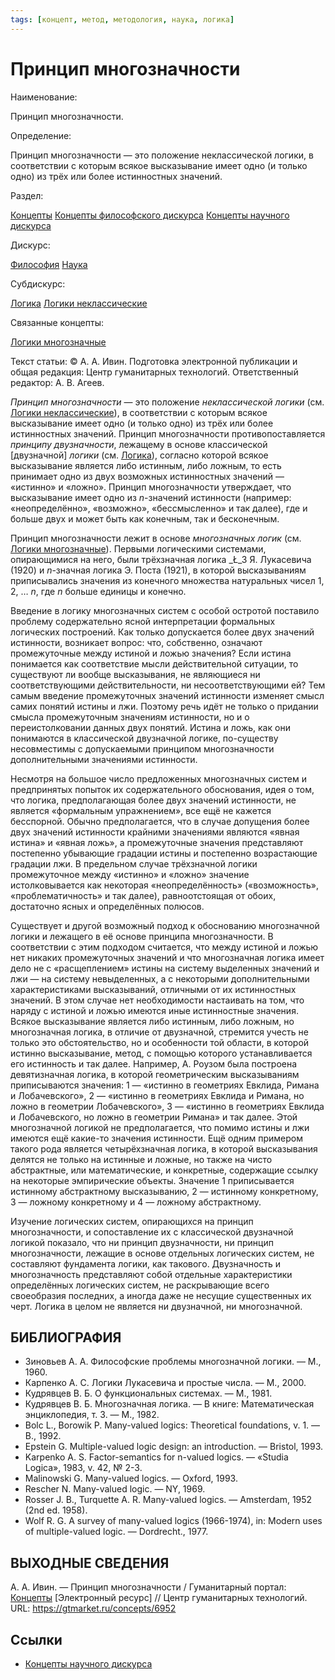 ```yaml
---
tags: [концепт, метод, методология, наука, логика]
---
```

# Принцип многозначности

Наименование:

Принцип многозначности.

Определение:

Принцип многозначности — это положение неклассической логики, в соответствии с которым всякое высказывание имеет одно (и только одно) из трёх или более истинностных значений.

Раздел:

[Концепты](https://gtmarket.ru/concepts/)  [Концепты философского дискурса](https://gtmarket.ru/concepts/philosophical-concepts) [Концепты научного дискурса](https://gtmarket.ru/concepts/scientific-concepts)

Дискурс:

[Философия](https://gtmarket.ru/concepts/6862) [Наука](https://gtmarket.ru/concepts/6860)

Субдискурс:

[Логика](https://gtmarket.ru/concepts/6892)  [Логики неклассические](https://gtmarket.ru/concepts/6903)

Связанные концепты:

[Логики многозначные](https://gtmarket.ru/concepts/6940)

Текст статьи: © А. А. Ивин. Подготовка электронной публикации и общая редакция: Центр гуманитарных технологий. Ответственный редактор: А. В. Агеев.

_Принцип многозначности_ — это положение _неклассической логики_ (см. [Логики неклассические](https://gtmarket.ru/concepts/6903)), в соответствии с которым всякое высказывание имеет одно (и только одно) из трёх или более истинностных значений. Принцип многозначности противопоставляется _принципу двузначности_, лежащему в основе классической [двузначной] _логики_ (см. [Логика](https://gtmarket.ru/concepts/6892)), согласно которой всякое высказывание является либо истинным, либо ложным, то есть принимает одно из двух возможных истинностных значений — «истинно» и «ложно». Принцип многозначности утверждает, что высказывание имеет одно из _n_-значений истинности (например: «неопределённо», «возможно», «бессмысленно» и так далее), где и больше двух и может быть как конечным, так и бесконечным.

Принцип многозначности лежит в основе _многозначных логик_ (см. [Логики многозначные](https://gtmarket.ru/concepts/6940)). Первыми логическими системами, опирающимися на него, были трёхзначная логика _Ł_3 Я. Лукасевича (1920) и _n_-значная логика Э. Поста (1921), в которой высказываниям приписывались значения из конечного множества натуральных чисел 1, 2, … _n_, где _n_ больше единицы и конечно.

Введение в логику многозначных систем с особой остротой поставило проблему содержательно ясной интерпретации формальных логических построений. Как только допускается более двух значений истинности, возникает вопрос: что, собственно, означают промежуточные между истиной и ложью значения? Если истина понимается как соответствие мысли действительной ситуации, то существуют ли вообще высказывания, не являющиеся ни соответствующими действительности, ни несоответствующими ей? Тем самым введение промежуточных значений истинности изменяет смысл самих понятий истины и лжи. Поэтому речь идёт не только о придании смысла промежуточным значениям истинности, но и о переистолковании данных двух понятий. Истина и ложь, как они понимаются в классической двузначной логике, по-существу несовместимы с допускаемыми принципом многозначности дополнительными значениями истинности.

Несмотря на большое число предложенных многозначных систем и предпринятых попыток их содержательного обоснования, идея о том, что логика, предполагающая более двух значений истинности, не является «формальным упражнением», все ещё не кажется бесспорной. Обычно предполагается, что в случае допущения более двух значений истинности крайними значениями являются «явная истина» и «явная ложь», а промежуточные значения представляют постепенно убывающие градации истины и постепенно возрастающие градации лжи. В предельном случае трёхзначной логики промежуточное между «истинно» и «ложно» значение истолковывается как некоторая «неопределённость» («возможность», «проблематичность» и так далее), равноотстоящая от обоих, достаточно ясных и определённых полюсов.

Существует и другой возможный подход к обоснованию многозначной логики и лежащего в её основе принципа многозначности. В соответствии с этим подходом считается, что между истиной и ложью нет никаких промежуточных значений и что многозначная логика имеет дело не с «расщеплением» истины на систему выделенных значений и лжи — на систему невыделенных, а с некоторыми дополнительными характеристиками высказываний, отличными от их истинностных значений. В этом случае нет необходимости настаивать на том, что наряду с истиной и ложью имеются иные истинностные значения. Всякое высказывание является либо истинным, либо ложным, но многозначная логика, в отличие от двузначной, стремится учесть не только это обстоятельство, но и особенности той области, в которой истинно высказывание, метод, с помощью которого устанавливается его истинность и так далее. Например, А. Роузом была построена девятизначная логика, в которой геометрическим высказываниям приписываются значения: 1 — «истинно в геометриях Евклида, Римана и Лобачевского», 2 — «истинно в геометриях Евклида и Римана, но ложно в геометрии Лобачевского», 3 — «истинно в геометриях Евклида и Лобачевского, но ложно в геометрии Римана» и так далее. Этой многозначной логикой не предполагается, что помимо истины и лжи имеются ещё какие-то значения истинности. Ещё одним примером такого рода является четырёхзначная логика, в которой высказывания делятся не только на истинные и ложные, но также на чисто абстрактные, или математические, и конкретные, содержащие ссылку на некоторые эмпирические объекты. Значение 1 приписывается истинному абстрактному высказыванию, 2 — истинному конкретному, 3 — ложному конкретному и 4 — ложному абстрактному.

Изучение логических систем, опирающихся на принцип многозначности, и сопоставление их с классической двузначной логикой показало, что ни принцип двузначности, ни принцип многозначности, лежащие в основе отдельных логических систем, не составляют фундамента логики, как такового. Двузначность и многозначность представляют собой отдельные характеристики определённых логических систем, не раскрывающие всего своеобразия последних, а иногда даже не несущие существенных их черт. Логика в целом не является ни двузначной, ни многозначной.

## БИБЛИОГРАФИЯ

- Зиновьев А. А. Философские проблемы многозначной логики. — М., 1960.
- Карпенко А. С. Логики Лукасевича и простые числа. — М., 2000.
- Кудрявцев В. Б. О функциональных системах. — М., 1981.
- Кудрявцев В. Б. Многозначная логика. — В книге: Математическая энциклопедия, т. 3. — М., 1982.
- Bolc L., Borowik P. Many-valued logics: Theoretical foundations, v. 1. — В., 1992.
- Epstein G. Multiple-valued logic design: an introduction. — Bristol, 1993.
- Karpenko A. S. Factor-semantics for n-valued logics. — «Studia Logica», 1983, v. 42, № 2-3.
- Malinowski G. Many-valued logics. — Oxford, 1993.
- Rescher N. Many-valued logic. — NY, 1969.
- Rosser J. В., Turquette A. R. Many-valued logics. — Amsterdam, 1952 (2nd ed. 1958).
- Wolf R. G. A survey of many-valued logics (1966-1974), in: Modern uses of multiple-valued logic. — Dordrecht., 1977.

## ВЫХОДНЫЕ СВЕДЕНИЯ

А. А. Ивин. — Принцип многозначности / Гуманитарный портал: [Концепты](https://gtmarket.ru/concepts/) [Электронный ресурс] // Центр гуманитарных технологий. URL: <https://gtmarket.ru/concepts/6952>

## Ссылки

- [Концепты научного дискурса](Концепты%20научного%20дискурса.md)
